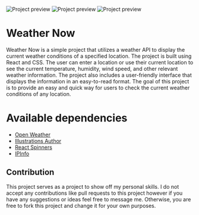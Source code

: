 ![Project preview](https://github.com/catherineisonline/weather-now/blob/main/public/project-preview-1.png?raw=true)
![Project preview](https://github.com/catherineisonline/weather-now/blob/main/public/project-preview-2.png?raw=true)
![Project preview](https://github.com/catherineisonline/weather-now/blob/main/public/project-preview-3.png?raw=true)

# Weather Now 

Weather Now is a simple project that utilizes a weather API to display the current weather conditions of a specified location. The project is built using React and CSS. The user can enter a location or use their current location to see the current temperature, humidity, wind speed, and other relevant weather information. The project also includes a user-friendly interface that displays the information in an easy-to-read format. The goal of this project is to provide an easy and quick way for users to check the current weather conditions of any location.


# Available dependencies
- [Open Weather](https://openweathermap.org/)
- [Illustrations Author](https://www.freepik.com/author/starline)
- [React Spinners](https://www.npmjs.com/package/react-spinners)
- [IPInfo](https://ipinfo.io/)

## Contribution

This project serves as a project to show off my personal skills. I do not accept any contributions like pull requests to this project however if you have any suggestions or ideas feel free to message me. Otherwise, you are free to fork this project and change it for your own purposes.  

